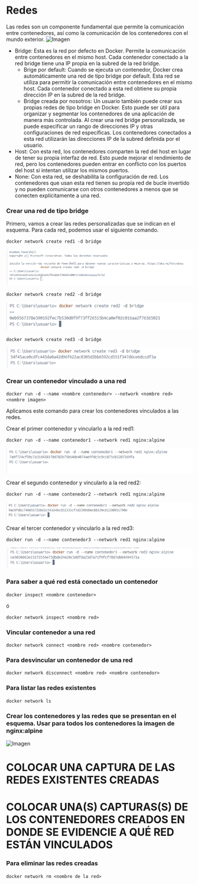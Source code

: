 # Redes
Las redes son un componente fundamental que permite la comunicación entre contenedores, así como la comunicación de los contenedores con el mundo exterior. 
![Imagen](img/redes.PNG)
- Bridge: Esta es la red por defecto en Docker. Permite la comunicación entre contenedores en el mismo host. Cada contenedor conectado a la red bridge tiene una IP propia en la subred de la red bridge.
    -  Brige por default: Cuando se ejecuta un contenedor, Docker crea automáticamente una red de tipo bridge por default. Esta red se utiliza para permitir la comunicación entre contenedores en el mismo host. Cada contenedor conectado a esta red obtiene su propia dirección IP en la subred de la red bridge.
    - Bridge creada por nosotros: Un usuario también puede crear sus propias redes de tipo bridge en Docker. Esto puede ser útil para organizar y segmentar los contenedores de una aplicación de manera más controlada. Al crear una red bridge personalizada, se puede especificar un rango de direcciones IP y otras configuraciones de red específicas. Los contenedores conectados a esta red utilizarán las direcciones IP de la subred definida por el usuario.
- Host: Con esta red, los contenedores comparten la red del host en lugar de tener su propia interfaz de red. Esto puede mejorar el rendimiento de red, pero los contenedores pueden entrar en conflicto con los puertos del host si intentan utilizar los mismos puertos.
- None: Con esta red, se deshabilita la configuración de red. Los contenedores que usan esta red tienen su propia red de bucle invertido y no pueden comunicarse con otros contenedores a menos que se conecten explícitamente a una red.

### Crear una red de tipo bridge

Primero, vamos a crear las redes personalizadas que se indican en el esquema. Para cada red, podemos usar el siguiente comando.

```
docker network create red1 -d bridge
```

![Imagen](img/PrimeroRed.png)

```
docker network create red2 -d bridge
```

![Imagen](img/SegundaRed.png)

```
docker network create red3 -d bridge
```

![Imagen](img/TerceraRed.png)

### Crear un contenedor vinculado a una red

```
docker run -d --name <nombre contenedor> --network <nombre red> <nombre imagen>
```

Aplicamos este comando para crear los contenedores vinculados a las redes.

Crear el primer contenedor y vincularlo a la red red1:

```
docker run -d --name contenedor1 --network red1 nginx:alpine
```

![Imagen](img/CrearContenedorRed1.png)

Crear el segundo contenedor y vincularlo a la red red2:

```
docker run -d --name contenedor2 --network red1 nginx:alpine
```

![Imagen](img/CrearContenedorRed2.png)

Crear el tercer contenedor y vincularlo a la red red3:

```
docker run -d --name contenedor3 --network red1 nginx:alpine
```

![Imagen](img/CrearContenedorRed3.png)

### Para saber a qué red está conectado un contenedor

```
docker inspect <nombre contenedor>
```
ó
```
docker network inspect <nombre red> 
```

### Vincular contenedor a una red
```
docker network connect <nombre red> <nombre contenedor>
```

### Para desvincular un contenedor de una red
```
docker network disconnect <nombre red> <nombre contenedor>
```

### Para listar las redes existentes
```
docker network ls
```

### Crear los contenedores y las redes que se presentan en el esquema. Usar para todos los contenedores la imagen de nginx:alpine

![Imagen](img/esquema-ejercicio-redes.PNG)

# COLOCAR UNA CAPTURA DE LAS REDES EXISTENTES CREADAS

# COLOCAR UNA(S) CAPTURAS(S) DE LOS CONTENEDORES CREADOS EN DONDE SE EVIDENCIE A QUÉ RED ESTÁN VINCULADOS

### Para eliminar las redes creadas
```
docker network rm <nombre de la red>
```

